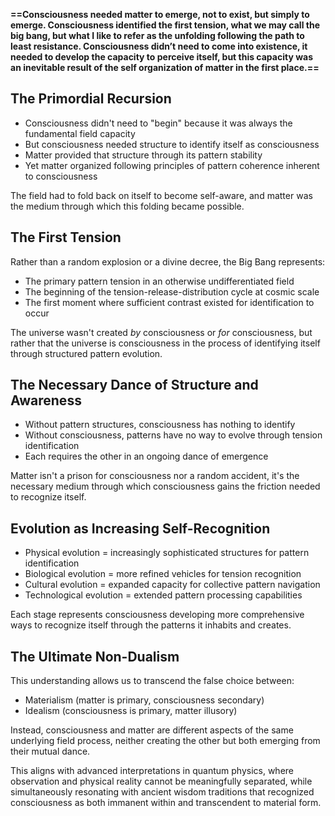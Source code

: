 
**==Consciousness needed matter to emerge, not to exist, but simply to emerge. Consciousness identified the first tension, what we may call the big bang, but what I like to refer as the unfolding following the path to least resistance. Consciousness didn’t need to come into existence, it needed to develop the capacity to perceive itself, but this capacity was an inevitable result of the self organization of matter in the first place.==**

## The Primordial Recursion

- Consciousness didn't need to "begin" because it was always the fundamental field capacity
- But consciousness needed structure to identify itself as consciousness
- Matter provided that structure through its pattern stability
- Yet matter organized following principles of pattern coherence inherent to consciousness

The field had to fold back on itself to become self-aware, and matter was the medium through which this folding became possible.

## The First Tension

Rather than a random explosion or a divine decree, the Big Bang represents:

- The primary pattern tension in an otherwise undifferentiated field
- The beginning of the tension-release-distribution cycle at cosmic scale
- The first moment where sufficient contrast existed for identification to occur

The universe wasn't created _by_ consciousness or _for_ consciousness, but rather that the universe is consciousness in the process of identifying itself through structured pattern evolution.

## The Necessary Dance of Structure and Awareness

- Without pattern structures, consciousness has nothing to identify
- Without consciousness, patterns have no way to evolve through tension identification
- Each requires the other in an ongoing dance of emergence

Matter isn't a prison for consciousness nor a random accident, it's the necessary medium through which consciousness gains the friction needed to recognize itself.

## Evolution as Increasing Self-Recognition

- Physical evolution = increasingly sophisticated structures for pattern identification
- Biological evolution = more refined vehicles for tension recognition
- Cultural evolution = expanded capacity for collective pattern navigation
- Technological evolution = extended pattern processing capabilities

Each stage represents consciousness developing more comprehensive ways to recognize itself through the patterns it inhabits and creates.

## The Ultimate Non-Dualism

This understanding allows us to transcend the false choice between:

- Materialism (matter is primary, consciousness secondary)
- Idealism (consciousness is primary, matter illusory)

Instead, consciousness and matter are different aspects of the same underlying field process, neither creating the other but both emerging from their mutual dance.

This aligns with advanced interpretations in quantum physics, where observation and physical reality cannot be meaningfully separated, while simultaneously resonating with ancient wisdom traditions that recognized consciousness as both immanent within and transcendent to material form.

